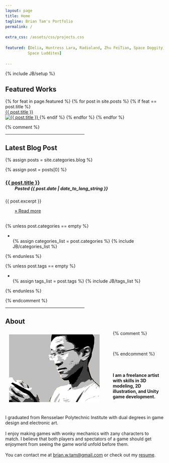 ```yaml
---
layout: page
title: Home
tagline: Brian Tam's Portfolio
permalink: /

extra_css: /assets/css/projects.css

featured: [Delia, Huntress Lara, Radioland, Zhu FeiTian, Space Doggity, 
          Space Luddites]

---
```

{% include JB/setup %}

## Featured Works

<div class="projects-grid">
    {% for feat in page.featured %}
      {% for post in site.posts %}
      {% if feat == post.title %}
          <a href="{{ post.url }}" class="btn btn-default project-container" title="{{ post.title }}: {{ post.tagline }}">
              <div class="tile-title">{{ post.title }}</div>
              <img src="/assets/images/tilesBig/{{ post.title }}-450px.png" class="title-summary img-responsive" alt="{{ post.title }}">
          </a>
      {% endif %}
      {% endfor %}
    {% endfor %}

</div>

{% comment %}
<hr style="width: 50%;">

## Latest Blog Post

{% assign posts = site.categories.blog %}

{% assign post = posts[0] %}

  <h3 style="margin-bottom: 0px;" id="{{ post.title | replace:' ','-'}}"><a href="{{ post.url }}">{{ post.title }}</a></h3>

  <h5 style="margin-top: 0px; margin-left: 30px;"> Posted {{ post.date | date_to_long_string }}</h5>

  {{ post.excerpt }}

  <a href="{{ post.url }}" style="margin-left: 30px;">&raquo; Read more</a>
  <br><br>

  {% unless post.categories == empty %}
  <ul class="tag_box inline">
    <li><i class="icon-folder-open"></i></li>
    {% assign categories_list = post.categories %}
    {% include JB/categories_list %}
  </ul>
  {% endunless %}  

  {% unless post.tags == empty %}
  <ul class="tag_box inline">
    <li><i class="icon-tags"></i></li>
    {% assign tags_list = post.tags %}
    {% include JB/tags_list %}
  </ul>
  {% endunless %}  

{% endcomment %}

<hr style="width: 50%;">

## About

<span style="clear:both"></span>

{% comment %}
<img src="/assets/images/brian.png" class="btn btn-default project-container" style="float: left; margin-right: 30px; padding: 12px;">

<br><br>
{% endcomment %}

<br>
<h4>I am a freelance artist with skills in 3D modeling, 2D illustration, and Unity game development.</h4>
<br>

I graduated from Rensselaer Polytechnic Institute with dual degrees in game design and electronic art.
<br><br>
I enjoy making games with wonky mechanics with zany characters to match. I believe that both players and spectators of a game should get enjoyment from seeing the game world unfold before them.
<br><br>
You can contact me at [brian.w.tam@gmail.com](mailto:brian.w.tam@gmail.com) or check out my [resume](/assets/BrianTam-Resume.pdf).

<br><br>

